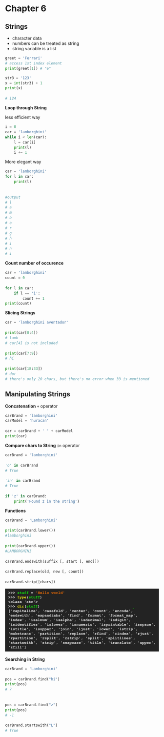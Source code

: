 # Chapter 6
## Strings
- character data
- numbers can be treated as string
- string variable is a list

```python
greet = 'Ferrari'
# access 1st index element
print(greet[1]) # "e"
```

```python
str3 = '123'
x = int(str3) + 1
print(x)

# 124
```

 **Loop through String**

less efficient way
```python
i = 0
car = 'lamborghini'
while i < len(car):
    l = car[i]
    print(l)
    i += 1
```


More elegant way
```python
car = 'lamborghini'
for l in car:
    print(l)


#output
# l
# a
# m
# b
# o
# r
# g
# h
# i
# n
# i
```


**Count number of occurence**
```python
car = 'lamborghini'
count = 0

for l in car:
    if l == 'i':
        count += 1
print(count)
```

**Slicing Strings**
```python
car = 'lamborghini aventador'

print(car[0:4])
# lamb
# car[4] is not included

print(car[7:9])
# hi

print(car[18:33])
# dor
# there's only 20 chars, but there's no error when 33 is mentioned
```

## Manipulating Strings
**Concatenation**
`+` operator

```python
carBrand = 'lamborghini'
carModel = 'huracan'

car = carBrand + ' ' + carModel
print(car)
```

**Compare chars to String**
`in` operator

```python
carBrand = 'lamborghini'

'o' in carBrand
# True

'in' in carBrand
# True

if 'z' in carBrand:
    print('Found z in the string')

```

**Functions**

```python
carBrand = 'Lamborghini'

print(carBrand.lower())
#lamborghini

print(carBrand.upper())
#LAMBORGHINI

carBrand.endswith(suffix [, start [, end]])

carBrand.replace(old, new [, count])

carBrand.strip([chars])

```

![String Functions](./assets/stringFunctions.png)

**Searching in String**
```python
carBrand = 'Lamborghini'

pos = carBrand.find("hi")
print(pos)
# 7


pos = carBrand.find("z")
print(pos)
# -1

carBrand.startswith("L")
# True

```

